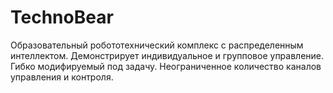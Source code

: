 # TechnoBear

Образовательный робототехнический комплекс с распределенным интеллектом. Демонстрирует индивидуальное и групповое управление. Гибко модифируемый под задачу. Неограниченное количество каналов управления и контроля.
